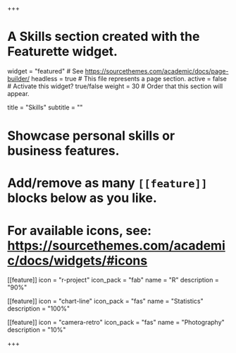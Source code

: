 +++
# A Skills section created with the Featurette widget.
widget = "featured"  # See https://sourcethemes.com/academic/docs/page-builder/
headless = true  # This file represents a page section.
active = false # Activate this widget? true/false
weight = 30  # Order that this section will appear.

title = "Skills"
subtitle = ""

# Showcase personal skills or business features.
# 
# Add/remove as many `[[feature]]` blocks below as you like.
# 
# For available icons, see: https://sourcethemes.com/academic/docs/widgets/#icons

[[feature]]
  icon = "r-project"
  icon_pack = "fab"
  name = "R"
  description = "90%"
  
[[feature]]
  icon = "chart-line"
  icon_pack = "fas"
  name = "Statistics"
  description = "100%"  
  
[[feature]]
  icon = "camera-retro"
  icon_pack = "fas"
  name = "Photography"
  description = "10%"

+++
